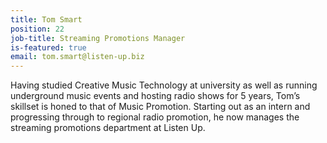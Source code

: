 ```yaml
---
title: Tom Smart
position: 22
job-title: Streaming Promotions Manager
is-featured: true
email: tom.smart@listen-up.biz
---
```


Having studied Creative Music Technology at university as well as running underground music events and hosting radio shows for 5 years, Tom’s skillset is honed to that of Music Promotion. Starting out as an intern and progressing through to regional radio promotion, he now manages the streaming promotions department at Listen Up.